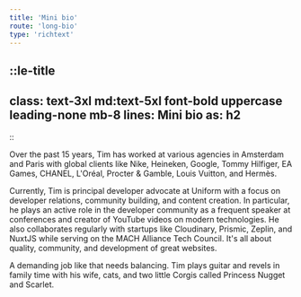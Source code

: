 ```yaml
---
title: 'Mini bio'
route: 'long-bio'
type: 'richtext'
---
```


::le-title
---
class: text-3xl md:text-5xl font-bold uppercase leading-none mb-8
lines: Mini bio
as: h2
---
::

<p class="text-xl mb-8 leading-relaxed">
  Over the past 15 years, Tim has worked at various agencies in Amsterdam and Paris with global clients like Nike, Heineken, Google, Tommy Hilfiger, EA Games, CHANEL, L'Oréal, Procter & Gamble, Louis Vuitton, and Hermès.
</p>

<p class="text-xl mb-8 leading-relaxed">
  Currently, Tim is principal developer advocate at Uniform with a focus on developer relations, community building, and content creation. In particular, he plays an active role in the developer community as a frequent speaker at conferences and creator of YouTube videos on modern technologies. He also collaborates regularly with startups like Cloudinary, Prismic, Zeplin, and NuxtJS while serving on the MACH Alliance Tech Council. It's all about quality, community, and development of great websites.
</p>

<p class="text-xl mb-8 leading-relaxed">
  A demanding job like that needs balancing. Tim plays guitar and revels in family time with his wife, cats, and two little Corgis called Princess Nugget and Scarlet.
</p>